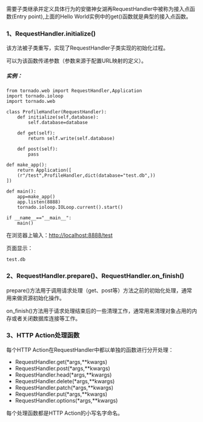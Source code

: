 需要子类继承并定义具体行为的安徽神女湖再RequestHandler中被称为接入点函数\(Entry point\),上面的Hello World实例中的get\(\)函数就是典型的接入点函数。

### 1、RequestHandler.initialize\(\)

该方法被子类重写，实现了RequestHandler子类实现的初始化过程。

可以为该函数传递参数（参数来源于配置URL映射的定义）。

##### 实例：

```
from tornado.web import RequestHandler,Application
import tornado.ioloop
import tornado.web

class ProfileHandler(RequestHandler):
    def initialize(self,database):
        self.database=database

    def get(self):
        return self.write(self.database)

    def post(self):
        pass

def make_app():
    return Application([
    (r"/test",ProfileHandler,dict(database="test.db",))
])

def main():
    app=make_app()
    app.listen(8888)
    tornado.ioloop.IOLoop.current().start()

if __name__=="__main__":
    main()
```

在浏览器上输入：[http://localhost:8888/test](http://localhost:8888/test)

页面显示：

```
test.db
```

### 2、RequestHandler.prepare\(\)、RequestHandler.on\_finish\(\)

prepare\(\)方法用于调用请求处理（get、post等）方法之前的初始化处理，通常用来做资源初始化操作。

on\_finish\(\)方法用于请求处理结束后的一些清理工作，通常用来清理对象占用的内存或者关闭数据库连接等工作。

### 3、HTTP Action处理函数

每个HTTP Action在RequestHandler中都以单独的函数进行分开处理：

* RequestHandler.get\(\*args,\*\*kwargs\)
* RequestHandler.post\(\*args,\*\*kwargs\)
* RequestHandler.head\(\*args,\*\*kwargs\)
* RequestHandler.delete\(\*args,\*\*kwargs\)
* RequestHandler.patch\(\*args,\*\*kwargs\)
* RequestHandler.put\(\*args,\*\*kwargs\)
* RequestHandler.options\(\*args,\*\*kwargs\)

每个处理函数都是HTTP Action的小写名字命名。



